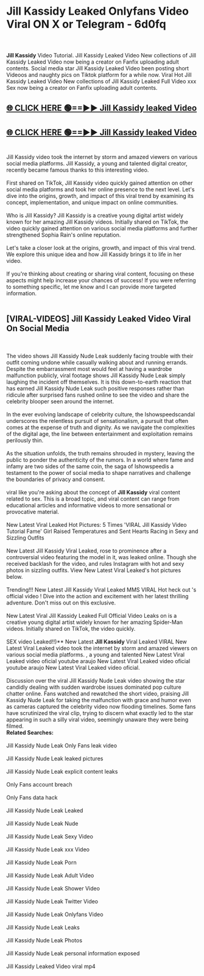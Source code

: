 <h1> Jill Kassidy Leaked Onlyfans Video Viral ON X or Telegram - 6d0fq </h1>

# 
<br>
<strong>Jill Kassidy</strong> Video Tutorial. Jill Kassidy Leaked Video New collections of  Jill Kassidy Leaked Video now being a creator on Fanfix uploading adult contents. Social media star Jill Kassidy Leaked Video been posting short Videoos and naughty pics on Tiktok platform for a while now. Viral Hot Jill Kassidy Leaked Video New collections of Jill Kassidy Leaked Full Video xxx Sex now being a creator on Fanfix uploading adult contents.
<br>

## [🌐 CLICK HERE 🟢==►► Jill Kassidy leaked Video ](https://onlyclips.site?title=Jill_Kassidy&ref=git)


## [🌐 CLICK HERE 🟢==►► Jill Kassidy leaked Video ](https://onlyclips.site?title=Jill_Kassidy&ref=git)

<br>
Jill Kassidy video took the internet by storm and amazed viewers on various social media platforms. Jill Kassidy, a young and talented digital creator, recently became famous thanks to this interesting video.
<br><br>
First shared on TikTok, Jill Kassidy video quickly gained attention on other social media platforms and took her online presence to the next level. Let's dive into the origins, growth, and impact of this viral trend by examining its concept, implementation, and unique impact on online communities.
<br><br>
Who is Jill Kassidy? Jill Kassidy is a creative young digital artist widely known for her amazing Jill Kassidy videos. Initially shared on TikTok, the video quickly gained attention on various social media platforms and further strengthened Sophia Rain's online reputation.
<br><br>
Let's take a closer look at the origins, growth, and impact of this viral trend. We explore this unique idea and how Jill Kassidy brings it to life in her video.
<br><br>
If you're thinking about creating or sharing viral content, focusing on these aspects might help increase your chances of success! If you were referring to something specific, let me know and I can provide more targeted information.
<br><br>
<h2>[VIRAL-VIDEOS] Jill Kassidy Leaked Video Viral On Social Media</h2>
<br><br>
The video shows Jill Kassidy Nude Leak suddenly facing trouble with their outfit coming undone while casually walking about and running errands. Despite the embarrassment most would feel at having a wardrobe malfunction publicly, viral footage shows Jill Kassidy Nude Leak simply laughing the incident off themselves. It is this down-to-earth reaction that has earned Jill Kassidy Nude Leak such positive responses rather than ridicule after surprised fans rushed online to see the video and share the celebrity blooper seen around the internet.
<br><br>
In the ever evolving landscape of celebrity culture, the Ishowspeedscandal underscores the relentless pursuit of sensationalism, a pursuit that often comes at the expense of truth and dignity. As we navigate the complexities of the digital age, the line between entertainment and exploitation remains perilously thin.
<br><br>
As the situation unfolds, the truth remains shrouded in mystery, leaving the public to ponder the authenticity of the rumors. In a world where fame and infamy are two sides of the same coin, the saga of Ishowspeedis a testament to the power of social media to shape narratives and challenge the boundaries of privacy and consent.
<br><br>
viral like you're asking about the concept of <strong>Jill Kassidy</strong> viral content related to sex. This is a broad topic, and viral content can range from educational articles and informative videos to more sensational or provocative material.
<br><br>
New Latest Viral Leaked Hot Pictures: 5 Times 'VIRAL Jill Kassidy Video Tutorial Fame' Girl Raised Temperatures and Sent Hearts Racing in Sexy and Sizzling Outfits
<br><br>
New Latest Jill Kassidy Viral Leaked, rose to prominence after a controversial video featuring the model in it, was leaked online. Though she received backlash for the video, and rules Instagram with hot and sexy photos in sizzling outfits. View New Latest Viral Leaked's hot pictures below.
<br><br>
Trending!!! New Latest Jill Kassidy Viral Leaked MMS VIRAL Hot heck out 's official video ! Dive into the action and excitement with her latest thrilling adventure. Don't miss out on this exclusive.
<br><br>
New Latest Viral Jill Kassidy Leaked Full Official Video Leaks on  is a creative young digital artist widely known for her amazing Spider-Man videos. Initially shared on TikTok, the video quickly.
<br><br>
SEX video Leaked!!)** New Latest <strong>Jill Kassidy</strong> Viral Leaked VIRAL New Latest Viral Leaked video took the internet by storm and amazed viewers on various social media platforms. , a young and talented New Latest Viral Leaked video oficial youtube araujo New Latest Viral Leaked video oficial youtube araujo New Latest Viral Leaked video oficial.
<br><br>
Discussion over the viral Jill Kassidy Nude Leak video showing the star candidly dealing with sudden wardrobe issues dominated pop culture chatter online. Fans watched and rewatched the short video, praising Jill Kassidy Nude Leak for taking the malfunction with grace and humor even as cameras captured the celebrity video now flooding timelines. Some fans have scrutinized the viral clip, trying to discern what exactly led to the star appearing in such a silly viral video, seemingly unaware they were being filmed.
<br>
<strong>Related Searches:</strong>
<br><br>
Jill Kassidy Nude Leak Only Fans leak video
<br><br>
Jill Kassidy Nude Leak leaked pictures
<br><br>
Jill Kassidy Nude Leak explicit content leaks
<br><br>
Only Fans account breach
<br><br>
Only Fans data hack
<br><br>
Jill Kassidy Nude Leak Leaked
<br><br>
Jill Kassidy Nude Leak Nude
<br><br>
Jill Kassidy Nude Leak Sexy Video
<br><br>
Jill Kassidy Nude Leak xxx Video
<br><br>
Jill Kassidy Nude Leak Porn
<br><br>
Jill Kassidy Nude Leak Adult Video
<br><br>
Jill Kassidy Nude Leak Shower Video
<br><br>
Jill Kassidy Nude Leak Twitter Video
<br><br>
Jill Kassidy Nude Leak Onlyfans Video
<br><br>
Jill Kassidy Nude Leak Leaks
<br><br>
Jill Kassidy Nude Leak Photos
<br><br>
Jill Kassidy Nude Leak personal information exposed
<br><br>
Jill Kassidy Leaked Video viral mp4
